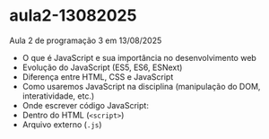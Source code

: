 # aula2-13082025
Aula 2 de programação 3 em 13/08/2025 
- O que é JavaScript e sua importância no desenvolvimento web
- Evolução do JavaScript (ES5, ES6, ESNext)
- Diferença entre HTML, CSS e JavaScript
- Como usaremos JavaScript na disciplina (manipulação do DOM, interatividade, etc.)
- Onde escrever código JavaScript:
- Dentro do HTML (`<script>`)
- Arquivo externo (`.js`)
